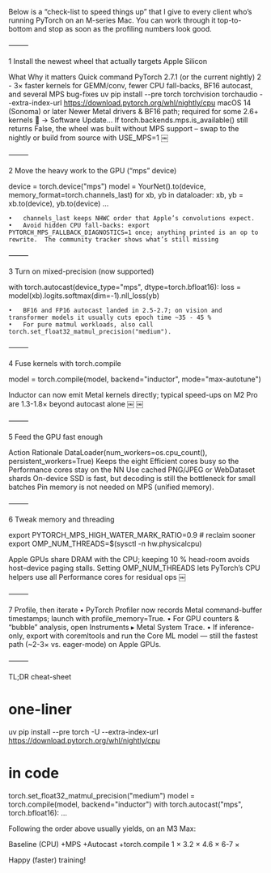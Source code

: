 Below is a “check-list to speed things up” that I give to every client who’s running PyTorch on an M-series Mac.  You can work through it top-to-bottom and stop as soon as the profiling numbers look good.

⸻

1  Install the newest wheel that actually targets Apple Silicon

What	Why it matters	Quick command
PyTorch 2.7.1 (or the current nightly)	2 - 3× faster kernels for GEMM/conv, fewer CPU fall-backs, BF16 autocast, and several MPS bug-fixes	uv pip install --pre torch torchvision torchaudio --extra-index-url https://download.pytorch.org/whl/nightly/cpu
macOS 14 (Sonoma) or later	Newer Metal drivers & BF16 path; required for some 2.6+ kernels	 → Software Update…
If torch.backends.mps.is_available() still returns False, the wheel was built without MPS support – swap to the nightly or build from source with USE_MPS=1  ￼		


⸻

2  Move the heavy work to the GPU (“mps” device)

device = torch.device("mps")
model  = YourNet().to(device, memory_format=torch.channels_last)
for xb, yb in dataloader:
    xb, yb = xb.to(device), yb.to(device)
    ...

	•	channels_last keeps NHWC order that Apple’s convolutions expect.
	•	Avoid hidden CPU fall-backs: export PYTORCH_MPS_FALLBACK_DIAGNOSTICS=1 once; anything printed is an op to rewrite.  The community tracker shows what’s still missing  ￼

⸻

3  Turn on mixed-precision (now supported)

with torch.autocast(device_type="mps", dtype=torch.bfloat16):
    loss = model(xb).logits.softmax(dim=-1).nll_loss(yb)

	•	BF16 and FP16 autocast landed in 2.5-2.7; on vision and transformer models it usually cuts epoch time ~35 - 45 %  ￼
	•	For pure matmul workloads, also call torch.set_float32_matmul_precision("medium").

⸻

4  Fuse kernels with torch.compile

model = torch.compile(model, backend="inductor", mode="max-autotune")

Inductor can now emit Metal kernels directly; typical speed-ups on M2 Pro are 1.3-1.8× beyond autocast alone  ￼ ￼

⸻

5  Feed the GPU fast enough

Action	Rationale
DataLoader(num_workers=os.cpu_count(), persistent_workers=True)	Keeps the eight Efficient cores busy so the Performance cores stay on the NN
Use cached PNG/JPEG or WebDataset shards	On-device SSD is fast, but decoding is still the bottleneck for small batches
Pin memory is not needed on MPS (unified memory).	


⸻

6  Tweak memory and threading

export PYTORCH_MPS_HIGH_WATER_MARK_RATIO=0.9   # reclaim sooner
export OMP_NUM_THREADS=$(sysctl -n hw.physicalcpu)

Apple GPUs share DRAM with the CPU; keeping 10 % head-room avoids host–device paging stalls.  Setting OMP_NUM_THREADS lets PyTorch’s CPU helpers use all Performance cores for residual ops  ￼

⸻

7  Profile, then iterate
	•	PyTorch Profiler now records Metal command-buffer timestamps; launch with profile_memory=True.
	•	For GPU counters & “bubble” analysis, open Instruments ▸ Metal System Trace.
	•	If inference-only, export with coremltools and run the Core ML model — still the fastest path (~2-3× vs. eager-mode) on Apple GPUs.

⸻

TL;DR cheat-sheet

# one-liner
uv pip install --pre torch -U --extra-index-url https://download.pytorch.org/whl/nightly/cpu

# in code
torch.set_float32_matmul_precision("medium")
model = torch.compile(model, backend="inductor")
with torch.autocast("mps", torch.bfloat16):
    ...

Following the order above usually yields, on an M3 Max:

Baseline (CPU)	+MPS	+Autocast	+torch.compile
1 ×	3.2 ×	4.6 ×	6-7 ×

Happy (faster) training!
